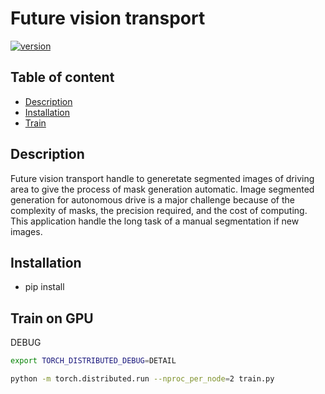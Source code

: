# Future vision transport
[![version](https://img.shields.io/badge/version-1.0.0-blue)](https://github.com/Wonters/future_vision_transport)
## Table of content
- [Description](#description)
- [Installation](#installation)
- [Train](https://www.futurevisiontransport.com/)


## Description
Future vision transport handle to generetate segmented images of 
driving area to give the process of mask generation automatic.
Image segmented generation for autonomous drive is a major challenge because 
of the complexity of masks, the precision required, and the cost of computing.  
This application handle the long task of a manual segmentation if new images.

## Installation
- pip install

## Train on GPU
DEBUG
```bash
export TORCH_DISTRIBUTED_DEBUG=DETAIL
```
```bash
python -m torch.distributed.run --nproc_per_node=2 train.py
```
